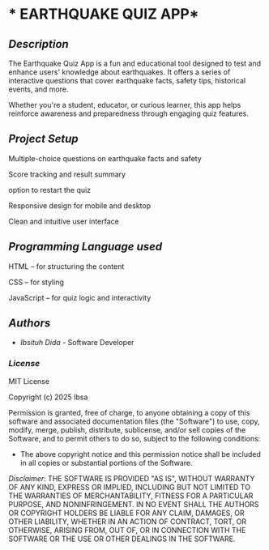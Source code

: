 # * EARTHQUAKE QUIZ APP*


## *Description*

The Earthquake Quiz App is a fun and educational tool designed to test and enhance users' knowledge about earthquakes. It offers a series of interactive questions that cover earthquake facts, safety tips, historical events, and more.

Whether you're a student, educator, or curious learner, this app helps reinforce awareness and preparedness through engaging quiz features.


## *Project Setup*
Multiple-choice questions on earthquake facts and safety

Score tracking and result summary

 option to restart the quiz

 Responsive design for mobile and desktop

Clean and intuitive user interface

## *Programming Language used*



HTML – for structuring the content

CSS – for styling

JavaScript – for quiz logic and interactivity


## *Authors*

* *Ibsituh Dida* - Software Developer

### *License*

MIT License

Copyright (c) 2025 Ibsa

Permission is granted, free of charge, to anyone obtaining a copy of this software and associated documentation files (the "Software") to use, copy, modify, merge, publish, distribute, sublicense, and/or sell copies of the Software, and to permit others to do so, subject to the following conditions:

* The above copyright notice and this permission notice shall be included in all copies or substantial portions of the Software.

*Disclaimer*:
THE SOFTWARE IS PROVIDED "AS IS", WITHOUT WARRANTY OF ANY KIND, EXPRESS OR IMPLIED, INCLUDING BUT NOT LIMITED TO THE WARRANTIES OF MERCHANTABILITY, FITNESS FOR A PARTICULAR PURPOSE, AND NONINFRINGEMENT. IN NO EVENT SHALL THE AUTHORS OR COPYRIGHT HOLDERS BE LIABLE FOR ANY CLAIM, DAMAGES, OR OTHER LIABILITY, WHETHER IN AN ACTION OF CONTRACT, TORT, OR OTHERWISE, ARISING FROM, OUT OF, OR IN CONNECTION WITH THE SOFTWARE OR THE USE OR OTHER DEALINGS IN THE SOFTWARE.